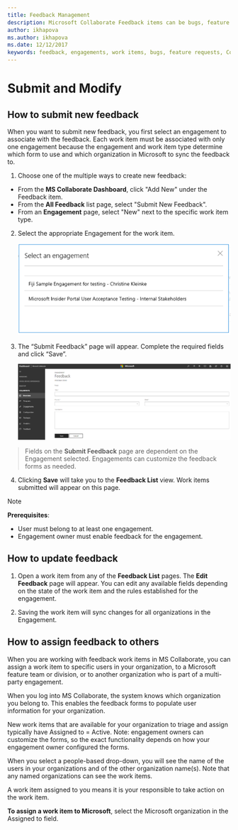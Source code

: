 ```yaml
---
title: Feedback Management
description: Microsoft Collaborate Feedback items can be bugs, feature requests or any task associated with an engagement. Feedback forms can be customized based on each engagement. 
author: ikhapova
ms.author: ikhapova
ms.date: 12/12/2017
keywords: feedback, engagements, work items, bugs, feature requests, Collaborate permissions, Microsoft Connect, SysDev Bug, Dev Center bugs 
---
```


# Submit and Modify

## How to submit new feedback

When you want to submit new feedback, you first select an engagement to associate with the feedback. Each work item must be associated with only one engagement because the engagement and work item type determine which form to use and which organization in Microsoft to sync the feedback to.

1.  Choose one of the multiple ways to create new feedback:
 - From the **MS Collaborate Dashboard**, click "Add New" under the Feedback item.
 - From the **All Feedback** list page, select "Submit New Feedback".
 - From an **Engagement** page, select "New" next to the specific work item type.

2.  Select the appropriate Engagement for the work item.

	![Select an Engagement window](images/select-engagement.png)

3.  The “Submit Feedback” page will appear. Complete the required fields and click “Save”.

	![Submit feedback window](images/submit-feedback.png)

> Fields on the **Submit Feedback** page are dependent on the Engagement selected. Engagements can customize the feedback forms as needed.
 
4.  Clicking **Save** will take you to the **Feedback List** view. Work items submitted will appear on this page. 

> [!NOTE]
> **Prerequisites**: 
> * User must belong to at least one engagement. 
> * Engagement owner must enable feedback for the engagement.


## How to update feedback

1. Open a work item from any of the **Feedback List** pages. The **Edit Feedback** page will appear. You can edit any available fields depending on the state of the work item and the rules established for the engagement.

2. Saving the work item will sync changes for all organizations in the Engagement.

## How to assign feedback to others

When you are working with feedback work items in MS Collaborate, you can assign a work item to specific users in your organization, to a Microsoft feature team or division, or to another organization who is part of a multi-party engagement.

When you log into MS Collaborate, the system knows which organization you belong to.  This enables the feedback forms to populate user information for your organization.

New work items that are available for your organization to triage and assign typically have Assigned to = Active.  Note: engagement owners can customize the forms, so the exact functionality depends on how your engagement owner configured the forms.

When you select a people-based drop-down, you will see the name of the users in your organizations and of the other organization name(s).  Note that any named organizations can see the work items.

A work item assigned to you means it is your responsible to take action on the work item.

**To assign a work item to Microsoft**, select the Microsoft organization in the Assigned to field.
